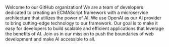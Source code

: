 Welcome to our GitHub organization! We are a team of developers dedicated to creating an ECMAScript framework with a microservice architecture that utilizes the power of AI. We use OpenAI as our AI provider to bring cutting-edge technology to our framework. Our goal is to make it easy for developers to build scalable and efficient applications that leverage the benefits of AI. Join us in our mission to push the boundaries of web development and make AI accessible to all.
